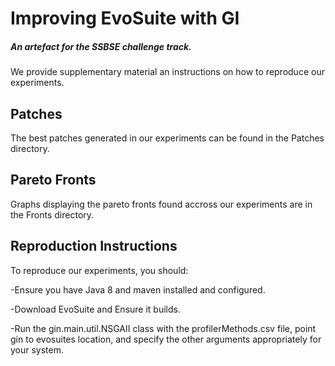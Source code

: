 # Improving EvoSuite with GI
##### An artefact for the SSBSE challenge track.

We provide supplementary material an instructions on how to reproduce our experiments.

## Patches

The best patches generated in our experiments can be found in the Patches directory.

## Pareto Fronts

Graphs displaying the pareto fronts found accross our experiments are in the Fronts directory.


## Reproduction Instructions

To reproduce our experiments, you should:

-Ensure you have Java 8 and maven installed and configured.

-Download EvoSuite and Ensure it builds.

-Run the gin.main.util.NSGAII class with the profilerMethods.csv file, point gin to evosuites location, and specify the other arguments appropriately for your system.